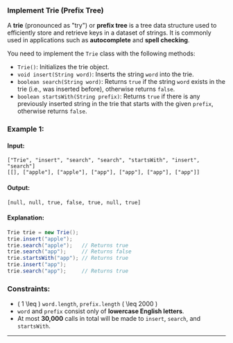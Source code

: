 ### **Implement Trie (Prefix Tree)**  

A **trie** (pronounced as "try") or **prefix tree** is a tree data structure used to efficiently store and retrieve keys in a dataset of strings. It is commonly used in applications such as **autocomplete** and **spell checking**.  

You need to implement the `Trie` class with the following methods:  

- `Trie()`: Initializes the trie object.  
- `void insert(String word)`: Inserts the string `word` into the trie.  
- `boolean search(String word)`: Returns `true` if the string `word` exists in the trie (i.e., was inserted before), otherwise returns `false`.  
- `boolean startsWith(String prefix)`: Returns `true` if there is any previously inserted string in the trie that starts with the given `prefix`, otherwise returns `false`.  

### **Example 1:**  
#### **Input:**  
```  
["Trie", "insert", "search", "search", "startsWith", "insert", "search"]  
[[], ["apple"], ["apple"], ["app"], ["app"], ["app"], ["app"]]  
```  
#### **Output:**  
```  
[null, null, true, false, true, null, true]  
```  

#### **Explanation:**  
```java
Trie trie = new Trie();
trie.insert("apple");
trie.search("apple");   // Returns true
trie.search("app");     // Returns false
trie.startsWith("app"); // Returns true
trie.insert("app");
trie.search("app");     // Returns true
```  

### **Constraints:**  
- \( 1 \leq \) `word.length`, `prefix.length` \( \leq 2000 \)  
- `word` and `prefix` consist only of **lowercase English letters**.  
- At most **30,000** calls in total will be made to `insert`, `search`, and `startsWith`.  

---
